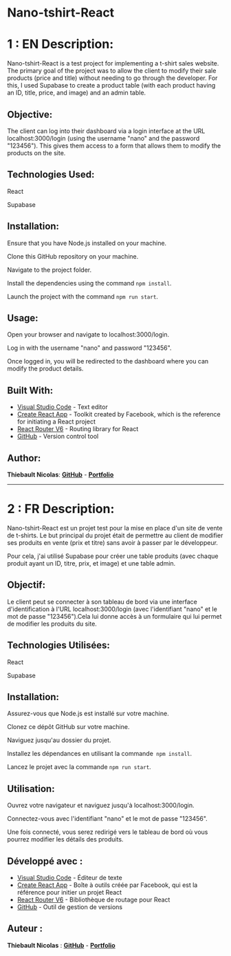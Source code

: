 
# Nano-tshirt-React

# 1 : EN Description:

Nano-tshirt-React is a test project for implementing a t-shirt sales website. The primary goal of the project was to allow the client to modify their sale products (price and title) without needing to go through the developer. For this, I used Supabase to create a product table (with each product having an ID, title, price, and image) and an admin table.

## Objective:

The client can log into their dashboard via a login interface at the URL localhost:3000/login (using the username "nano" and the password "123456"). This gives them access to a form that allows them to modify the products on the site.

## Technologies Used:

React

Supabase

## Installation:  

Ensure that you have Node.js installed on your machine. 

Clone this GitHub repository on your machine. 

Navigate to the project folder. 

Install the dependencies using the command ```npm install```.

Launch the project with the command ```npm run start```.

## Usage: 

Open your browser and navigate to localhost:3000/login. 

Log in with the username "nano" and password "123456". 

Once logged in, you will be redirected to the dashboard where you can modify the product details.

## Built With:

-   [Visual Studio Code](https://code.visualstudio.com/) - Text editor
-   [Create React App](https://create-react-app.dev/) - Toolkit created by Facebook, which is the reference for initiating a React project
-   [React Router V6](https://reactrouter.com/) - Routing library for React
-   [GitHub](https://github.com/) - Version control tool


## Author:

**Thiebault Nicolas**: [**GitHub**](https://github.com/Thiebaultnicolas) - [**Portfolio**](https://thiebault-nicolas.fr/)

---

# 2 : FR Description:

Nano-tshirt-React est un projet test pour la mise en place d'un site de vente de t-shirts. Le but principal du projet était de permettre au client de modifier ses produits en vente (prix et titre) sans avoir à passer par le développeur. 

Pour cela, j'ai utilisé Supabase pour créer une table produits (avec chaque produit ayant un ID, titre, prix, et image) et une table admin.

## Objectif: 

Le client peut se connecter à son tableau de bord via une interface d'identification à l'URL localhost:3000/login (avec l'identifiant "nano" et le mot de passe "123456").Cela lui donne accès à un formulaire qui lui permet de modifier les produits du site.

## Technologies Utilisées:

React

Supabase

## Installation:

Assurez-vous que Node.js est installé sur votre machine.

Clonez ce dépôt GitHub sur votre machine.

Naviguez jusqu'au dossier du projet.
 
Installez les dépendances en utilisant la commande``` npm install```.

Lancez le projet avec la commande ```npm run start```.


## Utilisation: 

Ouvrez votre navigateur et naviguez jusqu'à localhost:3000/login.

Connectez-vous avec l'identifiant "nano" et le mot de passe "123456". 

Une fois connecté, vous serez redirigé vers le tableau de bord où vous pourrez modifier les détails des produits.

## Développé avec :

-   [Visual Studio Code](https://code.visualstudio.com/) - Éditeur de texte
-   [Create React App](https://create-react-app.dev/) - Boîte à outils créée par Facebook, qui est la référence pour initier un projet React
-   [React Router V6](https://reactrouter.com/) - Bibliothèque de routage pour React
-   [GitHub](https://github.com/) - Outil de gestion de versions


## Auteur :

**Thiebault Nicolas** : [**GitHub**](https://github.com/Thiebaultnicolas) - [**Portfolio**](https://thiebault-nicolas.fr/)


